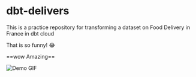 # dbt-delivers
This is a practice repository for transforming a dataset on Food Delivery in France in dbt cloud


That is so funny! :joy:


==wow Amazing==


![Demo GIF](https://media1.giphy.com/media/v1.Y2lkPTc5MGI3NjExcTdnOXliNDR6NnJ2eHAza3l3dmN2dHN6djU5dWVpcWR2b292bTF1aiZlcD12MV9pbnRlcm5hbF9naWZfYnlfaWQmY3Q9Zw/xTiN0CNHgoRf1Ha7CM/giphy.gif)